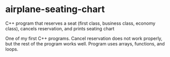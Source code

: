 # airplane-seating-chart
C++ program that reserves a seat (first class, business class, economy class), cancels reservation, and prints seating chart

One of my first C++ programs. Cancel reservation does not work properly, but the rest of the program works well. Program uses arrays, functions, and loops. 
